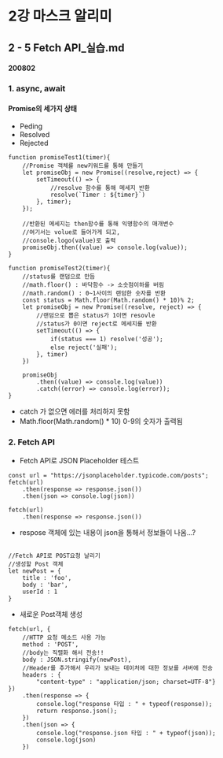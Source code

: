 # 2강 마스크 알리미

## 2 - 5 Fetch API_실습.md

#### 200802

### 1. async, await

#### Promise의 세가지 상태
- Peding
- Resolved
- Rejected

<pre><code>function promiseTest1(timer){
    //Promise 객체를 new키워드를 통해 만들기
    let promiseObj = new Promise((resolve,reject) => {
        setTimeout(() => {
            //resolve 함수를 통해 메세지 반환
            resolve(`Timer : ${timer}`)
        }, timer);
    });

    //반환된 메세지는 then함수를 통해 익명함수의 매개변수
    //여기서는 volue로 들어가게 되고,
    //console.logo(value)로 출력
    promiseObj.then((value) => console.log(value));
} </code></pre>

<pre><code>function promiseTest2(timer){
    //status를 랜덤으로 만듬
    //math.floor() : 바닥함수 -> 소숫점이하를 버림
    //math.random() : 0~1사이의 랜덤한 숫자를 반환
    const status = Math.floor(Math.random() * 10)% 2;
    let promiseObj = new Promise((resolve, reject) => {
        //랜덤으로 뽑은 status가 1이면 resovle
        //status가 0이면 reject로 메세지를 반환
        setTimeout(() => {
            if(status === 1) resolve('성공');
            else reject('실패');
        }, timer)
    })
    
    promiseObj
        .then((value) => console.log(value))
        .catch((error) => console.log(error));
}</code></pre>
- catch 가 없으면 에러를 처리하지 못함
- Math.floor(Math.random() * 10) 0-9의 숫자가 출력됨

### 2. Fetch API

- Fetch API로 JSON Placeholder 테스트
<pre><code>const url = "https://jsonplaceholder.typicode.com/posts";
fetch(url)
    .then(response => response.json())
    .then(json => console.log(json))</code></pre>
<pre><code>fetch(url)
    .then(response => response.json())</code></pre>
- respose 객체에 있는 내용이 json을 통해서 정보들이 나옴...?


<pre><code>
//Fetch API로 POST요청 날리기
//생성할 Post 객체
let newPost = {
    title : 'foo',
    body : 'bar',
    userId : 1
}
</code></pre>
- 새로운 Post객체 생성

<pre><code>fetch(url, {
    //HTTP 요청 메소드 사용 가능
    method : 'POST',
    //body는 직렬화 해서 전송!!
    body : JSON.stringify(newPost),
    //Header를 추가해서 우리가 보내는 데이처에 대한 정보를 서버에 전송
    headers : {
        "content-type" : "application/json; charset=UTF-8"}
})
    .then(response => {
        console.log("response 타입 : " + typeof(response));
        return response.json();
    })
    .then(json => {
        console.log("response.json 타입 : " + typeof(json));
        console.log(json)
    })</code></pre>